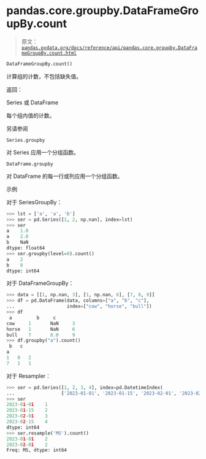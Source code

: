 # pandas.core.groupby.DataFrameGroupBy.count

> 原文：[`pandas.pydata.org/docs/reference/api/pandas.core.groupby.DataFrameGroupBy.count.html`](https://pandas.pydata.org/docs/reference/api/pandas.core.groupby.DataFrameGroupBy.count.html)

```py
DataFrameGroupBy.count()
```

计算组的计数，不包括缺失值。

返回：

Series 或 DataFrame

每个组内值的计数。

另请参阅

`Series.groupby`

对 Series 应用一个分组函数。

`DataFrame.groupby`

对 DataFrame 的每一行或列应用一个分组函数。

示例

对于 SeriesGroupBy：

```py
>>> lst = ['a', 'a', 'b']
>>> ser = pd.Series([1, 2, np.nan], index=lst)
>>> ser
a    1.0
a    2.0
b    NaN
dtype: float64
>>> ser.groupby(level=0).count()
a    2
b    0
dtype: int64 
```

对于 DataFrameGroupBy：

```py
>>> data = [[1, np.nan, 3], [1, np.nan, 6], [7, 8, 9]]
>>> df = pd.DataFrame(data, columns=["a", "b", "c"],
...                   index=["cow", "horse", "bull"])
>>> df
 a         b     c
cow     1       NaN     3
horse   1       NaN     6
bull    7       8.0     9
>>> df.groupby("a").count()
 b   c
a
1   0   2
7   1   1 
```

对于 Resampler：

```py
>>> ser = pd.Series([1, 2, 3, 4], index=pd.DatetimeIndex(
...                 ['2023-01-01', '2023-01-15', '2023-02-01', '2023-02-15']))
>>> ser
2023-01-01    1
2023-01-15    2
2023-02-01    3
2023-02-15    4
dtype: int64
>>> ser.resample('MS').count()
2023-01-01    2
2023-02-01    2
Freq: MS, dtype: int64 
```
